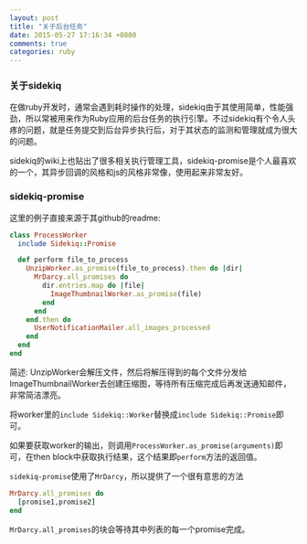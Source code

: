 ```yaml
---
layout: post
title: "关于后台任务"
date: 2015-05-27 17:16:34 +0800
comments: true
categories: ruby 
---
```


### 关于sidekiq
在做ruby开发时，通常会遇到耗时操作的处理，sidekiq由于其使用简单，性能强劲，所以常被用来作为Ruby应用的后台任务的执行引擎。不过sidekiq有个令人头疼的问题，就是任务提交到后台异步执行后，对于其状态的监测和管理就成为很大的问题。

<!--more-->

sidekiq的wiki上也贴出了很多相关执行管理工具，sidekiq-promise是个人最喜欢的一个，其异步回调的风格和js的风格非常像，使用起来非常友好。

### sidekiq-promise
这里的例子直接来源于其github的readme:

```ruby demo.rb
class ProcessWorker
  include Sidekiq::Promise

  def perform file_to_process
    UnzipWorker.as_promise(file_to_process).then do |dir|
      MrDarcy.all_promises do
        dir.entries.map do |file|
          ImageThumbnailWorker.as_promise(file)
        end
      end
    end.then do
      UserNotificationMailer.all_images_processed
    end
  end
end
```

简述: UnzipWorker会解压文件，然后将解压得到的每个文件分发给ImageThumbnailWorker去创建压缩图，等待所有压缩完成后再发送通知邮件，非常简洁漂亮。

将worker里的`include Sidekiq::Worker`替换成`include Sidekiq::Promise`即可。

如果要获取worker的输出，则调用`ProcessWorker.as_promise(arguments)`即可，在then block中获取执行结果，这个结果即`perform`方法的返回值。

`sidekiq-promise`使用了`MrDarcy`，所以提供了一个很有意思的方法

```ruby
MrDarcy.all_promises do
  [promise1,promise2]
end
```

`MrDarcy.all_promises`的块会等待其中列表的每一个promise完成。
